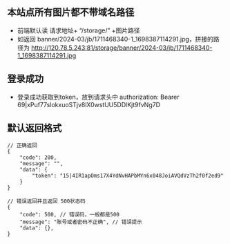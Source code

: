 ## 本站点所有图片都不带域名路径

- 前端默认读 请求地址+ “/storage/” +图片路径
- 如返回 banner/2024-03/jb/1711468340-1_1698387114291.jpg，拼接的路径为 http://120.78.5.243:81/storage/banner/2024-03/jb/1711468340-1_1698387114291.jpg


## 登录成功
- 登录成功获取到token，放到请求头中 authorization: Bearer 69|xPuf77slokxuoSTjv8lX0wstUU5DDlKjt9fvNg7D


## 默认返回格式
```
// 正确返回
{
    "code": 200,
    "message": "",
    "data": {
        "token": "15|4IR1apOms17X4YdNvHAPbMYn6x048JoiAVQdVzTh2f0f2ed9"
    }
}

// 错误返回并且返回 500状态码
{
    "code": 500, // 错误码，一般都是500
    "message": "账号或者密码不正确", // 错误提示
    "data": {},
}
```

